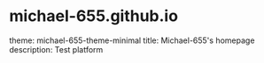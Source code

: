 # michael-655.github.io
theme: michael-655-theme-minimal
title: Michael-655's homepage
description: Test platform
